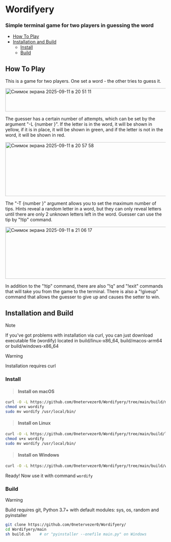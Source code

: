 # Wordifyery
### Simple terminal game for two players in guessing the word
* [How To Play](#How-To-Play)
* [Installation and Build](#Installation-and-Build)
  * [Install](#Install)
  * [Build](#Build)

## How To Play

This is a game for two players. One set a word - the other tries to guess it.

<img width="686" height="73" alt="Снимок экрана 2025-09-11 в 20 51 11" src="https://github.com/user-attachments/assets/991275f1-b1df-463e-9842-eae90cd3d930" />


The guesser has a certain number of attempts, which can be set by the argument "-L {number }". If the letter is in the word, it will be shown in yellow, if it is in place, it will be shown in green, and if the letter is not in the word, it will be shown in red.

<img width="684" height="169" alt="Снимок экрана 2025-09-11 в 20 57 58" src="https://github.com/user-attachments/assets/8f91e166-5864-4121-9cf3-ae185563f1c5" />


The "-T {number }" argument allows you to set the maximum number of tips. Hints reveal a random letter in a word, but they can only reveal letters until there are only 2 unknown letters left in the word. Guesser can use the tip by "!tip" command.

<img width="684" height="163" alt="Снимок экрана 2025-09-11 в 21 06 17" src="https://github.com/user-attachments/assets/f10e1758-31d2-406b-8070-2ebdc7e2d6ac" />


In addition to the "!tip" command, there are also "!q" and "!exit" commands that will take you from the game to the terminal. There is also a "!giveup" command that allows the guesser to give up and causes the setter to win.

## Installation and Build
> [!NOTE]
> If you've got problems with installation via curl, you can just download executable file (wordify) located in build/linux-x86_64, build/macos-arm64 or build/windows-x86_64

> [!WARNING]
> Installation requires curl

### Install
> #### Install on macOS
```bash
curl -O -L https://github.com/0netervezer0/Wordifyery/tree/main/build/macos-arm64/wordify
chmod u+x wordify
sudo mv wordify /usr/local/bin/
```
> #### Install on Linux

```bash
curl -O -L https://github.com/0netervezer0/Wordifyery/tree/main/build/linux-x86_64/wordify
chmod u+x wordify
sudo mv wordify /usr/local/bin/
```

> #### Install on Windows

```bash
curl -O -L https://github.com/0netervezer0/Wordifyery/tree/main/build/windows-x86_64/wordify
```
Ready! Now use it with command ```wordify```

### Build
> [!WARNING]
> Build requires git, Python 3.7+ with default modules: sys, os, random and pyinstaller

```bash
git clone https://github.com/0netervezer0/Wordifyery/
cd Wordifyery/main
sh build.sh    # or "pyinstaller --onefile main.py" on Windows
```
